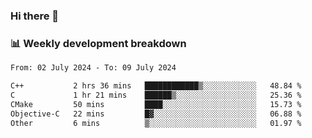 ### Hi there 👋

### 📊 Weekly development breakdown
<!--START_SECTION:waka-->

```txt
From: 02 July 2024 - To: 09 July 2024

C++           2 hrs 36 mins   ████████████▒░░░░░░░░░░░░   48.84 %
C             1 hr 21 mins    ██████▒░░░░░░░░░░░░░░░░░░   25.36 %
CMake         50 mins         ████░░░░░░░░░░░░░░░░░░░░░   15.73 %
Objective-C   22 mins         █▓░░░░░░░░░░░░░░░░░░░░░░░   06.88 %
Other         6 mins          ▒░░░░░░░░░░░░░░░░░░░░░░░░   01.97 %
```

<!--END_SECTION:waka-->
